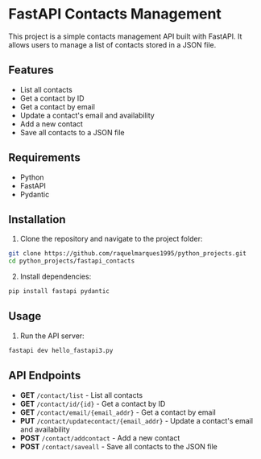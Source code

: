 # FastAPI Contacts Management

This project is a simple contacts management API built with FastAPI. It allows users to manage a list of contacts stored in a JSON file.

## Features
- List all contacts
- Get a contact by ID
- Get a contact by email
- Update a contact's email and availability
- Add a new contact
- Save all contacts to a JSON file

## Requirements
- Python
- FastAPI
- Pydantic

## Installation
1. Clone the repository and navigate to the project folder:
```bash
git clone https://github.com/raquelmarques1995/python_projects.git
cd python_projects/fastapi_contacts
```

2. Install dependencies:
```bash
pip install fastapi pydantic
```

## Usage
1. Run the API server:
```bash
fastapi dev hello_fastapi3.py
```

## API Endpoints
- **GET** `/contact/list` - List all contacts
- **GET** `/contact/id/{id}` - Get a contact by ID
- **GET** `/contact/email/{email_addr}` - Get a contact by email
- **PUT** `/contact/updatecontact/{email_addr}` - Update a contact's email and availability
- **POST** `/contact/addcontact` - Add a new contact
- **POST** `/contact/saveall` - Save all contacts to the JSON file

